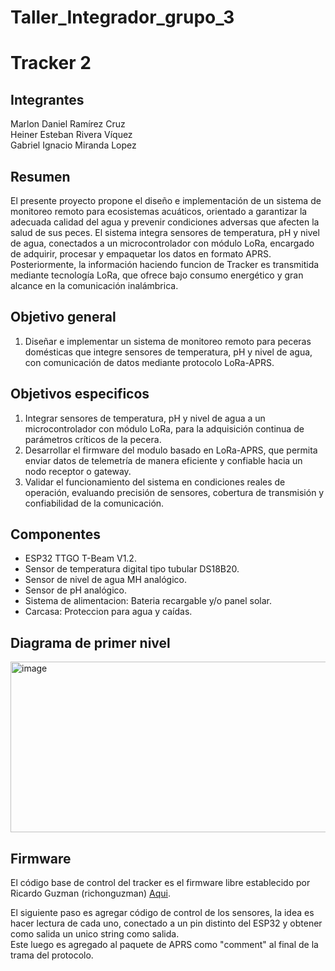 # Taller_Integrador_grupo_3

# Tracker 2

## Integrantes
Marlon Daniel Ramírez Cruz\
Heiner Esteban Rivera Víquez\
Gabriel Ignacio Miranda Lopez

## Resumen

El presente proyecto propone el diseño e implementación de un sistema de monitoreo remoto para ecosistemas acuáticos, orientado a garantizar la adecuada calidad del agua y prevenir condiciones adversas que afecten la salud de sus peces. El sistema integra sensores de temperatura, pH y nivel de agua, conectados a un microcontrolador con módulo LoRa, encargado de adquirir, procesar y empaquetar los datos en formato APRS. Posteriormente, la información haciendo funcion de Tracker es transmitida mediante tecnología LoRa, que ofrece bajo consumo energético y gran alcance en la comunicación inalámbrica.

## Objetivo general
1. Diseñar e implementar un sistema de monitoreo remoto para peceras domésticas que integre sensores de temperatura, pH y nivel de agua, con comunicación de datos mediante protocolo LoRa-APRS.

## Objetivos especificos
1. Integrar sensores de temperatura, pH y nivel de agua a un microcontrolador con módulo LoRa, para la adquisición continua de parámetros críticos de la pecera.
2. Desarrollar el firmware del modulo basado en LoRa-APRS, que permita enviar datos de telemetría de manera eficiente y confiable hacia un nodo receptor o gateway.
3. Validar el funcionamiento del sistema en condiciones reales de operación, evaluando precisión de sensores, cobertura de transmisión y confiabilidad de la comunicación.

## Componentes

- ESP32 TTGO T-Beam V1.2.
- Sensor de temperatura digital tipo tubular DS18B20.
- Sensor de nivel de agua MH analógico.
- Sensor de pH analógico.
- Sistema de alimentacion: Bateria recargable y/o panel solar.
- Carcasa: Proteccion para agua y caídas.

## Diagrama de primer nivel

<img width="1222" height="273" alt="image" src="https://github.com/user-attachments/assets/7b5fdaaa-5dd2-4227-8c7f-71955ac1f349" />

## Firmware

El código base de control del tracker es el firmware libre establecido por Ricardo Guzman (richonguzman) [Aqui](https://github.com/richonguzman/LoRa_APRS_Tracker/tree/main).

El siguiente paso es agregar código de control de los sensores, la idea es hacer lectura de cada uno, conectado a un pin distinto del ESP32 y obtener como salida un unico string como salida.\
Este luego es agregado al paquete de APRS como "comment" al final de la trama del protocolo.
